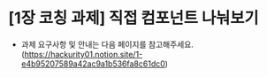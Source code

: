 # [1장 코칭 과제] 직접 컴포넌트 나눠보기
- 과제 요구사항 및 안내는 다음 페이지를 참고해주세요.
(https://hackurity01.notion.site/1-e4b95207589a42ac9a1b536fa8c61dc0)
